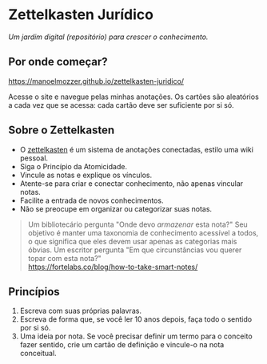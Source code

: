 # Zettelkasten Jurídico

_Um jardim digital (repositório) para crescer o conhecimento._

## Por onde começar?

https://manoelmozzer.github.io/zettelkasten-juridico/

Acesse o site e navegue pelas minhas anotações. Os cartões são aleatórios a cada vez que se acessa: cada cartão deve ser suficiente por si só.

## Sobre o Zettelkasten

* O [zettelkasten](https://zettelkasten.de/) é um sistema de anotações conectadas, estilo uma wiki pessoal.
* Siga o Princípio da Atomicidade.
* Vincule as notas e explique os vínculos.
* Atente-se para criar e conectar conhecimento, não apenas vincular notas.
* Facilite a entrada de novos conhecimentos.
* Não se preocupe em organizar ou categorizar suas notas.

> Um bibliotecário pergunta "Onde devo _armazenar_ esta nota?" Seu objetivo é manter uma taxonomia de conhecimento acessível a todos, o que significa que eles devem usar apenas as categorias mais óbvias. Um escritor pergunta "Em que circunstâncias vou querer topar com esta nota?"  
> https://fortelabs.co/blog/how-to-take-smart-notes/

## Princípios

1. Escreva com suas próprias palavras.
2. Escreva de forma que, se você ler 10 anos depois, faça todo o sentido por si só.
3. Uma ideia por nota. Se você precisar definir um termo para o conceito fazer sentido, crie um cartão de definição e vincule-o na nota conceitual.
